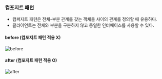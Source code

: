 ### 컴포지트 패턴

* 컴퍼지트 패턴은 전체-부분 관계를 갖는 객체들 사이의 관계를 정의할 때 유용하다.
* 클라이언트는 전체와 부분을 구분하지 않고 동일한 인터페이스를 사용할 수 있다. 
  
#### before (컴포지트 패턴 적용 X)

![before](https://user-images.githubusercontent.com/28583661/73041815-3307e180-3ea2-11ea-988b-24bc1def9937.PNG)

#### after (컴포지트 패턴  적용 O)

![after](https://user-images.githubusercontent.com/28583661/73041821-34d1a500-3ea2-11ea-936a-10790af04795.PNG)
